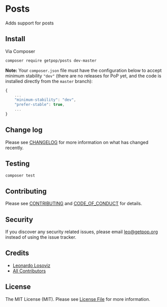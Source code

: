 # Posts

<!--
[![Latest Version on Packagist][ico-version]][link-packagist]
[![Software License][ico-license]](LICENSE.md)
[![Build Status][ico-travis]][link-travis]
[![Coverage Status][ico-scrutinizer]][link-scrutinizer]
[![Quality Score][ico-code-quality]][link-code-quality]
[![Total Downloads][ico-downloads]][link-downloads]
-->

Adds support for posts

## Install

Via Composer

``` bash
composer require getpop/posts dev-master
```

**Note:** Your `composer.json` file must have the configuration below to accept minimum stability `"dev"` (there are no releases for PoP yet, and the code is installed directly from the `master` branch):

```javascript
{
    ...
    "minimum-stability": "dev",
    "prefer-stable": true,
    ...
}
```

<!--
## Usage

``` php
```
-->

## Change log

Please see [CHANGELOG](CHANGELOG.md) for more information on what has changed recently.

## Testing

``` bash
composer test
```

## Contributing

Please see [CONTRIBUTING](CONTRIBUTING.md) and [CODE_OF_CONDUCT](CODE_OF_CONDUCT.md) for details.

## Security

If you discover any security related issues, please email leo@getpop.org instead of using the issue tracker.

## Credits

- [Leonardo Losoviz][link-author]
- [All Contributors][link-contributors]

## License

The MIT License (MIT). Please see [License File](LICENSE.md) for more information.

[ico-version]: https://img.shields.io/packagist/v/getpop/posts.svg?style=flat-square
[ico-license]: https://img.shields.io/badge/license-MIT-brightgreen.svg?style=flat-square
[ico-travis]: https://img.shields.io/travis/getpop/posts/master.svg?style=flat-square
[ico-scrutinizer]: https://img.shields.io/scrutinizer/coverage/g/getpop/posts.svg?style=flat-square
[ico-code-quality]: https://img.shields.io/scrutinizer/g/getpop/posts.svg?style=flat-square
[ico-downloads]: https://img.shields.io/packagist/dt/getpop/posts.svg?style=flat-square

[link-packagist]: https://packagist.org/packages/getpop/posts
[link-travis]: https://travis-ci.org/getpop/posts
[link-scrutinizer]: https://scrutinizer-ci.com/g/getpop/posts/code-structure
[link-code-quality]: https://scrutinizer-ci.com/g/getpop/posts
[link-downloads]: https://packagist.org/packages/getpop/posts
[link-author]: https://github.com/leoloso
[link-contributors]: ../../contributors

